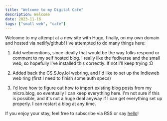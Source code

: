 ```yaml
---
title: "Welcome to my Digital Cafe"
description: Welcome
date: 2023-11-16
tags: ["small web", "cafe"]
---
```


Welcome to my attempt at a new site with Hugo, finally, on my own domain and hosted via netlify/github! I've attempted to do many things here:

1. Add webmentions, since ideally that would be the way folks respond or comment to my self hosted blog. I really like the fediverse and the small web, so hopefully I've installed this correctly. If not I'll keep trying :D

2. Added back the CS.SJoy.lol webring, and I'd like to set up the Indieweb web ring (first I need to finish some auth specs)

3. I'd love how to figure out how to import existing blog posts from my micro.blog, so eventually I can keep everything here. I'm not sure if this is possible, and it's not a huge deal anyway if I can get everything set up properly. I can restart a blog at any time.

If you enjoy your stay, feel free to subscribe via RSS or say [hello](/about)!